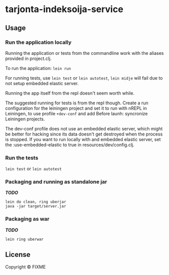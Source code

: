 # tarjonta-indeksoija-service

## Usage

### Run the application locally

Running the application or tests from the commandline work with the aliases provided in
project.clj. 

To run the application: `lein run`

For running tests, use `lein test` or `lein autotest`, `lein midje` will fail due to not setup 
embedded elastic server.

Running the app itself from the repl doesn't seem worth while.

The suggested running for tests is from the repl though. Create a run configuration for the leiningen 
project and set it to run with nREPL in Leiningen, to use profile `+dev-conf` and add Before launh: 
syncronize Leiningen projects.

The dev-conf profile does not use an embedded elastic server, which might be better for hacking since its
data doesn't get destroyed when the process is stopped. If you want to run locally with and embedded
elastic server, set the :use-embedded-elastic to true in resources/dev/config.clj.

### Run the tests

`lein test` or `lein autotest`

### Packaging and running as standalone jar

***TODO***

```
lein do clean, ring uberjar
java -jar target/server.jar
```

### Packaging as war

***TODO***

`lein ring uberwar`

## License

Copyright ©  FIXME
